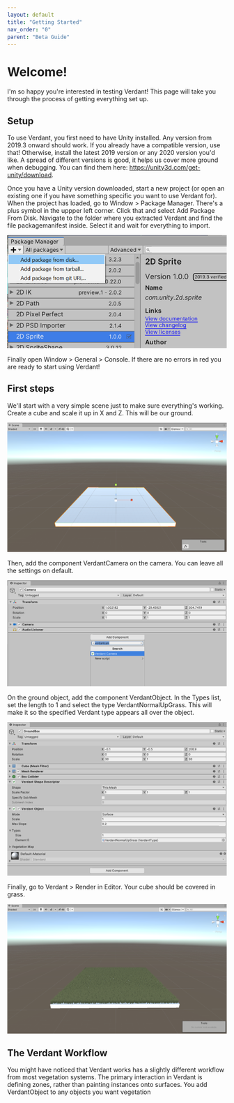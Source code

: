 ```yaml
---
layout: default
title: "Getting Started"
nav_order: "0"
parent: "Beta Guide"
---
```


# Welcome!
I'm so happy you're interested in testing Verdant! This page will take you through the process of getting everything set up.

## Setup
To use Verdant, you first need to have Unity installed. Any version from 2019.3 onward should work. If you already have a compatible version, use that! Otherwise, install the latest 2019 version or any 2020 version you'd like. A spread of different versions is good, it helps us cover more ground when debugging. You can find them here: https://unity3d.com/get-unity/download.

Once you have a Unity version downloaded, start a new project (or open an existing one if you have something specific you want to use Verdant for). When the project has loaded, go to Window > Package Manager. There's a plus symbol in the uppper left corner. Click that and select Add Package From Disk. Navigate to the folder where you extracted Verdant and find the file packagemanifest inside. Select it and wait for everything to import.

![Image showing the top left plus button used to add a package from disk](Media/AddPackageButton.PNG "Adding a package")

Finally open Window > General > Console. If there are no errors in red you are ready to start using Verdant!


## First steps
We'll start with a very simple scene just to make sure everything's working. Create a cube and scale it up in X and Z. This will be our ground. 

![Image showing a box that has been scaled up to (30,1,30) to act as a floor](Media/FlooringBox.PNG "Ground box")

Then, add the component VerdantCamera on the camera. You can leave all the settings on default.

![Image showing the user interacting with component interface to add a VerdantCamera](Media/AddingCamera.PNG "VerdantCamera add")

On the ground object, add the component VerdantObject. In the Types list, set the length to 1 and select the type VerdantNormalUpGrass. This will make it so the specified Verdant type appears all over the object.

![Image showing a VerdantObject configured with the simple VerdantNormalUpGrass type](Media/AddVerdantObject.PNG "VerdantObject parameters")

Finally, go to Verdant > Render in Editor. Your cube should be covered in grass.

![Image showing the previously added box covered in short green grass](Media/GroundWithGrass.PNG "Ground with vegetation")

## The Verdant Workflow
You might have noticed that Verdant works has a slightly different workflow from most vegetation systems. The primary interaction in Verdant is defining zones, rather than painting instances onto surfaces. You add VerdantObject to any objects you want vegetation 

 